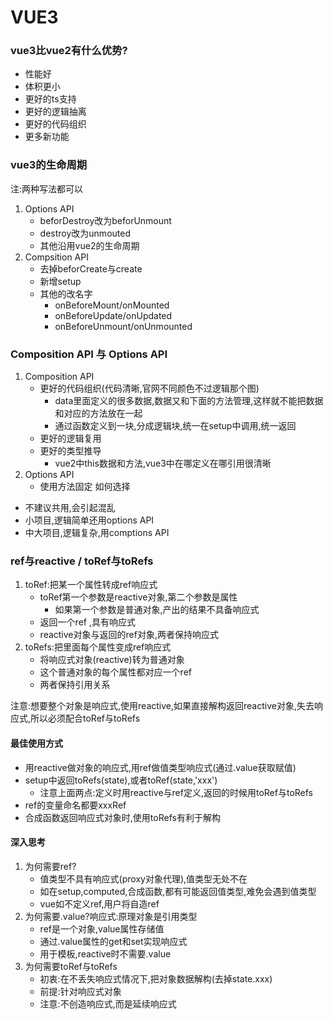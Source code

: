 # VUE3
### vue3比vue2有什么优势?
- 性能好
- 体积更小
- 更好的ts支持
- 更好的逻辑抽离
- 更好的代码组织
- 更多新功能

### vue3的生命周期
注:两种写法都可以
1. Options API
    - beforDestroy改为beforUnmount
    - destroy改为unmouted
    - 其他沿用vue2的生命周期
2. Compsition API
    - 去掉beforCreate与create
    - 新增setup
    - 其他的改名字
        - onBeforeMount/onMounted
        - onBeforeUpdate/onUpdated
        - onBeforeUnmount/onUnmounted

### Composition API 与 Options API
1. Composition API  
    - 更好的代码组织(代码清晰,官网不同颜色不过逻辑那个图)
        - data里面定义的很多数据,数据又和下面的方法管理,这样就不能把数据和对应的方法放在一起
        - 通过函数定义到一块,分成逻辑块,统一在setup中调用,统一返回
    - 更好的逻辑复用
    - 更好的类型推导
        - vue2中this数据和方法,vue3中在哪定义在哪引用很清晰
2. Options API
    - 使用方法固定
如何选择
- 不建议共用,会引起混乱
- 小项目,逻辑简单还用options API
- 中大项目,逻辑复杂,用comptions API

### ref与reactive / toRef与toRefs
1. toRef:把某一个属性转成ref响应式
    - toRef第一个参数是reactive对象,第二个参数是属性
        - 如果第一个参数是普通对象,产出的结果不具备响应式
    - 返回一个ref ,具有响应式
    - reactive对象与返回的ref对象,两者保持响应式
2. toRefs:把里面每个属性变成ref响应式
    - 将响应式对象(reactive)转为普通对象
    - 这个普通对象的每个属性都对应一个ref
    - 两者保持引用关系  
   
注意:想要整个对象是响应式,使用reactive,如果直接解构返回reactive对象,失去响应式,所以必须配合toRef与toRefs

#### 最佳使用方式
- 用reactive做对象的响应式,用ref做值类型响应式(通过.value获取赋值)
- setup中返回toRefs(state),或者toRef(state,'xxx')
    - 注意上面两点:定义时用reactive与ref定义,返回的时候用toRef与toRefs
- ref的变量命名都要xxxRef
- 合成函数返回响应式对象时,使用toRefs有利于解构

#### 深入思考 
1. 为何需要ref?
    - 值类型不具有响应式(proxy对象代理),值类型无处不在
    - 如在setup,computed,合成函数,都有可能返回值类型,难免会遇到值类型
    - vue如不定义ref,用户将自造ref
2. 为何需要.value?响应式:原理对象是引用类型
    - ref是一个对象,value属性存储值
    - 通过.value属性的get和set实现响应式
    - 用于模板,reactive时不需要.value
3. 为何需要toRef与toRefs
    - 初衷:在不丢失响应式情况下,把对象数据解构(去掉state.xxx)
    - 前提:针对响应式对象
    - 注意:不创造响应式,而是延续响应式